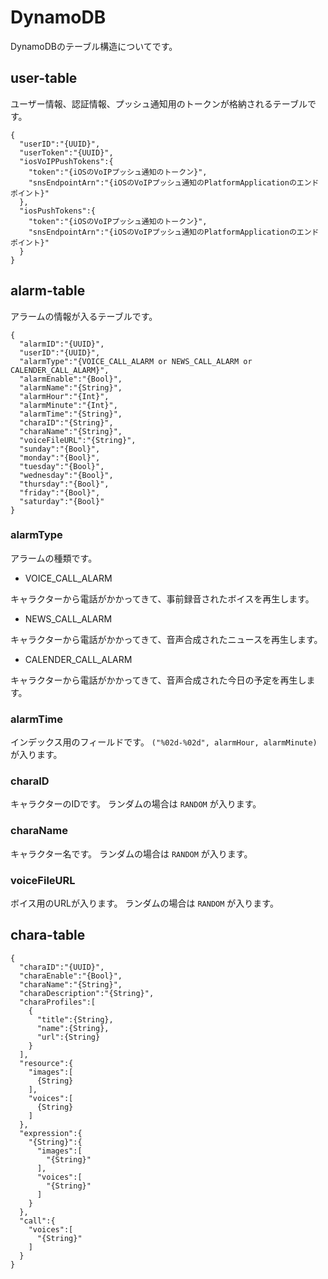# DynamoDB

DynamoDBのテーブル構造についてです。


## user-table

ユーザー情報、認証情報、プッシュ通知用のトークンが格納されるテーブルです。

```
{
  "userID":"{UUID}",
  "userToken":"{UUID}",
  "iosVoIPPushTokens":{
    "token":"{iOSのVoIPプッシュ通知のトークン}",
    "snsEndpointArn":"{iOSのVoIPプッシュ通知のPlatformApplicationのエンドポイント}"
  },
  "iosPushTokens":{
    "token":"{iOSのVoIPプッシュ通知のトークン}",
    "snsEndpointArn":"{iOSのVoIPプッシュ通知のPlatformApplicationのエンドポイント}"
  }
}
```



## alarm-table

アラームの情報が入るテーブルです。

```
{
  "alarmID":"{UUID}",
  "userID":"{UUID}",
  "alarmType":"{VOICE_CALL_ALARM or NEWS_CALL_ALARM or CALENDER_CALL_ALARM}",
  "alarmEnable":"{Bool}",
  "alarmName":"{String}",
  "alarmHour":"{Int}",
  "alarmMinute":"{Int}",
  "alarmTime":"{String}",
  "charaID":"{String}",
  "charaName":"{String}",
  "voiceFileURL":"{String}",  
  "sunday":"{Bool}",
  "monday":"{Bool}",
  "tuesday":"{Bool}",
  "wednesday":"{Bool}",
  "thursday":"{Bool}",
  "friday":"{Bool}",
  "saturday":"{Bool}"
}
```

### alarmType

アラームの種類です。

- VOICE_CALL_ALARM

キャラクターから電話がかかってきて、事前録音されたボイスを再生します。

- NEWS_CALL_ALARM

キャラクターから電話がかかってきて、音声合成されたニュースを再生します。

- CALENDER_CALL_ALARM

キャラクターから電話がかかってきて、音声合成された今日の予定を再生します。


### alarmTime

インデックス用のフィールドです。
`("%02d-%02d", alarmHour, alarmMinute)` が入ります。


### charaID

キャラクターのIDです。
ランダムの場合は `RANDOM` が入ります。


### charaName

キャラクター名です。
ランダムの場合は `RANDOM` が入ります。


### voiceFileURL

ボイス用のURLが入ります。
ランダムの場合は `RANDOM` が入ります。


## chara-table

```
{
  "charaID":"{UUID}",
  "charaEnable":"{Bool}",
  "charaName":"{String}",
  "charaDescription":"{String}",
  "charaProfiles":[
    {
      "title":{String},
      "name":{String},
      "url":{String}
    }
  ],
  "resource":{
    "images":[
      {String}
    ],
    "voices":[
      {String}
    ]
  },
  "expression":{
    "{String}":{
      "images":[
        "{String}"
      ],
      "voices":[
        "{String}"
      ]
    }
  },
  "call":{
    "voices":[
      "{String}"
    ]
  }
}
```

